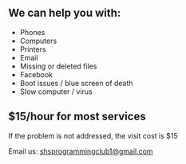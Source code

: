 ## We can help you with:
- Phones
- Computers
- Printers
- Email
- Missing or deleted files
- Facebook
- Boot issues / blue screen of death
- Slow computer / virus

## $15/hour for most services
If the problem is not addressed, the visit cost is $15

Email us: [shsprogrammingclub1@gmail.com](mailto:shsprogrammingclub1@gmail.com)

